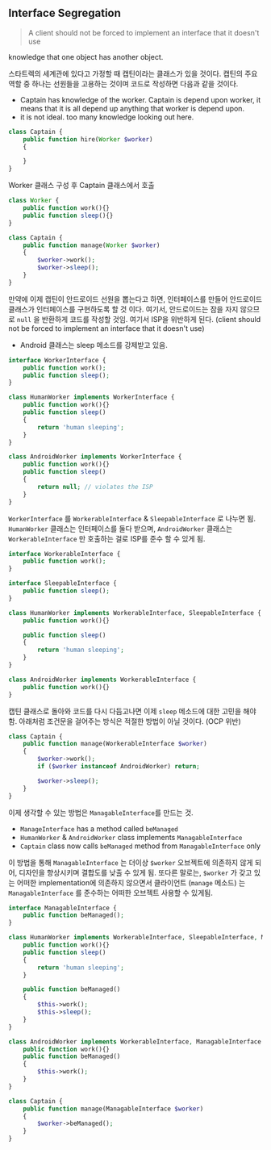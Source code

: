 ## Interface Segregation

> A client should not be forced to implement an interface that it doesn't use

 knowledge that one object has another object.

스타트렉의 세계관에 있다고 가정할 때 캡틴이라는 클래스가 있을 것이다. 캡틴의 주요 역할 중 하나는 선원들을 고용하는 것이며 코드로 작성하면 다음과 같을 것이다.

- Captain has knowledge of the worker. Captain is depend upon worker, it means that it is all depend up anything that worker is depend upon.
- it is not ideal. too many knowledge looking out here.

```php
class Captain {
    public function hire(Worker $worker)
    {

    }
}
```



Worker 클래스 구성 후 Captain 클래스에서 호출

```php
class Worker {
    public function work(){}
    public function sleep(){}
}

class Captain {
    public function manage(Worker $worker)
    {
        $worker->work();
        $worker->sleep();
    }
}
```



만약에 이제 캡틴이 안드로이드 선원을 뽑는다고 하면, 인터페이스를 만들어 안드로이드 클래스가 인터페이스를 구현하도록 할 것 이다. 여기서, 안드로이드는 잠을 자지 않으므로 `null` 을 반환하게 코드를 작성할 것임. 여기서 ISP을 위반하게 된다. (client should not be forced to implement an interface that it doesn't use)

- Android 클래스는 sleep 메소드를 강제받고 있음.

```php
interface WorkerInterface {
    public function work();
    public function sleep();
}

class HumanWorker implements WorkerInterface {
    public function work(){}
    public function sleep()
    {
        return 'human sleeping';
    }
}

class AndroidWorker implements WorkerInterface {
    public function work(){}
    public function sleep()
    {
        return null; // violates the ISP
    }
}
```



`WorkerInterface` 를 `WorkerableInterface`  & `SleepableInterface` 로 나누면 됨. `HumanWorker`  클래스는 인터페이스를 둘다 받으며, `AndroidWorker` 클래스는 `WorkerableInterface` 만 호출하는 걸로 ISP를 준수 할 수 있게 됨.

```php
interface WorkerableInterface {
    public function work();
}

interface SleepableInterface {
    public function sleep();
}

class HumanWorker implements WorkerableInterface, SleepableInterface {
    public function work(){}

    public function sleep()
    {
        return 'human sleeping';
    }
}

class AndroidWorker implements WorkerableInterface {
    public function work(){}
}
```



캡틴 클래스로 돌아와 코드를 다시 다듬고나면 이제 `sleep` 메소드에 대한 고민을 해야함.  아래처럼 조건문을 걸어주는 방식은 적절한 방법이 아닐 것이다. (OCP 위반)

```php
class Captain {
    public function manage(WorkerableInterface $worker)
    {
        $worker->work();
        if ($worker instanceof AndroidWorker) return;

        $worker->sleep();
    }
}
```



이제 생각할 수 있는 방법은 `ManagableInterface`를 만드는 것.

- `ManageInterface` has a method called `beManaged`
- `HumanWorker` & `AndroidWorker` class implements `ManagableInterface`
- `Captain` class now calls `beManaged` method from `ManagableInterface` only 

이 방법을 통해 `ManagableInterface`  는 더이상 `$worker` 오브젝트에 의존하지 않게 되어, 디자인을 향상시키며 결합도를 낮출 수 있게 됨. 또다른 말로는, `$worker` 가 갖고 있는 어떠한 implementation에 의존하지 않으면서 클라이언트 (`manage` 메소드) 는 `ManagableInterface` 를 준수하는 어떠한 오브젝트 사용할 수 있게됨.

```php
interface ManagableInterface {
    public function beManaged();
}

class HumanWorker implements WorkerableInterface, SleepableInterface, ManagableInterface {
    public function work(){}
    public function sleep()
    {
        return 'human sleeping';
    }

    public function beManaged()
    {
        $this->work();
        $this->sleep();
    }
}

class AndroidWorker implements WorkerableInterface, ManagableInterface {
    public function work(){}
    public function beManaged()
    {
        $this->work();
    }
}

class Captain {
    public function manage(ManagableInterface $worker)
    {
        $worker->beManaged();
    }
}
```




